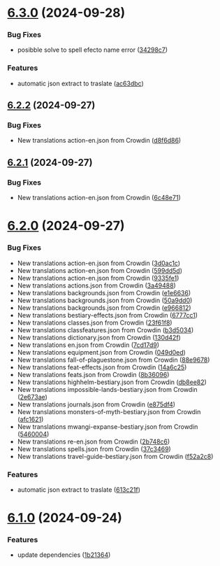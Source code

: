 # [6.3.0](https://github.com/allnnde/pf2e-esp-translation/compare/v6.2.2...v6.3.0) (2024-09-28)


### Bug Fixes

* posibble solve to spell efecto name error ([34298c7](https://github.com/allnnde/pf2e-esp-translation/commit/34298c71bd4c449acab32b227b47ca6c09a2786d))


### Features

* automatic json extract to traslate ([ac63dbc](https://github.com/allnnde/pf2e-esp-translation/commit/ac63dbccb1a86279bd4f97ebffd7846f29f49d89))



## [6.2.2](https://github.com/allnnde/pf2e-esp-translation/compare/v6.2.1...v6.2.2) (2024-09-27)


### Bug Fixes

* New translations action-en.json from Crowdin ([d8f6d86](https://github.com/allnnde/pf2e-esp-translation/commit/d8f6d861d102b71602430324d852adcc1036eb02))



## [6.2.1](https://github.com/allnnde/pf2e-esp-translation/compare/v6.2.0...v6.2.1) (2024-09-27)


### Bug Fixes

* New translations action-en.json from Crowdin ([6c48e71](https://github.com/allnnde/pf2e-esp-translation/commit/6c48e7122a7948262127c50a5b1139b07c3f539d))



# [6.2.0](https://github.com/allnnde/pf2e-esp-translation/compare/v6.1.0...v6.2.0) (2024-09-27)


### Bug Fixes

* New translations action-en.json from Crowdin ([3d0ac1c](https://github.com/allnnde/pf2e-esp-translation/commit/3d0ac1c2cfc99193830e8c275f1ee5e2641a7d65))
* New translations action-en.json from Crowdin ([599dd5d](https://github.com/allnnde/pf2e-esp-translation/commit/599dd5d74038c3ebb9a7baecc239b3413c7ce3c0))
* New translations action-en.json from Crowdin ([9335fe1](https://github.com/allnnde/pf2e-esp-translation/commit/9335fe1f074cee58612ae34f7b1a2ba854ff2f76))
* New translations actions.json from Crowdin ([3a49488](https://github.com/allnnde/pf2e-esp-translation/commit/3a49488264fe5e7d555e4ae23cec7969a687e18a))
* New translations backgrounds.json from Crowdin ([e1e6636](https://github.com/allnnde/pf2e-esp-translation/commit/e1e66365ceb1be540d86961a4be1d1e77d762a64))
* New translations backgrounds.json from Crowdin ([50a9dd0](https://github.com/allnnde/pf2e-esp-translation/commit/50a9dd0d1fcd153ca9afcbb73f089ec18923fa14))
* New translations backgrounds.json from Crowdin ([e966812](https://github.com/allnnde/pf2e-esp-translation/commit/e96681206416f696131faec49bcc96ad93aab557))
* New translations bestiary-effects.json from Crowdin ([6777cc1](https://github.com/allnnde/pf2e-esp-translation/commit/6777cc1aa1fa4e457f6e6450c66eaa90f4f8ab07))
* New translations classes.json from Crowdin ([23f61f8](https://github.com/allnnde/pf2e-esp-translation/commit/23f61f845b1fa89a3eac416fc29d454819878858))
* New translations classfeatures.json from Crowdin ([b3d5034](https://github.com/allnnde/pf2e-esp-translation/commit/b3d5034de4fa19f757a35658e610be0a4383716c))
* New translations dictionary.json from Crowdin ([130d42f](https://github.com/allnnde/pf2e-esp-translation/commit/130d42f13de4a2c4a83099dce08871c1bc0a799b))
* New translations en.json from Crowdin ([7cd17d9](https://github.com/allnnde/pf2e-esp-translation/commit/7cd17d979e37606d91694c69dede07140778e3bd))
* New translations equipment.json from Crowdin ([049d0ed](https://github.com/allnnde/pf2e-esp-translation/commit/049d0ed4b4d90236ba93c8cf44553e0b3b5282e9))
* New translations fall-of-plaguestone.json from Crowdin ([88e9678](https://github.com/allnnde/pf2e-esp-translation/commit/88e967823d34addbffc09f9a71222f8241eed896))
* New translations feat-effects.json from Crowdin ([14a6c25](https://github.com/allnnde/pf2e-esp-translation/commit/14a6c254314819adf3860a827d09c867f9a1d466))
* New translations feats.json from Crowdin ([8b36096](https://github.com/allnnde/pf2e-esp-translation/commit/8b3609650bfca80c612a9bc7527ce88c1c06ce70))
* New translations highhelm-bestiary.json from Crowdin ([db8ee82](https://github.com/allnnde/pf2e-esp-translation/commit/db8ee8222668479b9c320a84436224602ac767cc))
* New translations impossible-lands-bestiary.json from Crowdin ([2e673ae](https://github.com/allnnde/pf2e-esp-translation/commit/2e673ae2a49c9a63ec0a60c46c1bd096624fcfbf))
* New translations journals.json from Crowdin ([e875df4](https://github.com/allnnde/pf2e-esp-translation/commit/e875df433be2c77da309dad3647164b4feb0941a))
* New translations monsters-of-myth-bestiary.json from Crowdin ([afc1621](https://github.com/allnnde/pf2e-esp-translation/commit/afc16213b144a770f2ee127ccf4009ac87eece8f))
* New translations mwangi-expanse-bestiary.json from Crowdin ([5460004](https://github.com/allnnde/pf2e-esp-translation/commit/5460004e1559101a1ff5d35861d9d74bca96c3c3))
* New translations re-en.json from Crowdin ([2b748c6](https://github.com/allnnde/pf2e-esp-translation/commit/2b748c641c8b9c964885d4d4e970dde9247646b7))
* New translations spells.json from Crowdin ([37c3469](https://github.com/allnnde/pf2e-esp-translation/commit/37c3469ff0d095da41bf76c4ee74772690e4e95e))
* New translations travel-guide-bestiary.json from Crowdin ([f52a2c8](https://github.com/allnnde/pf2e-esp-translation/commit/f52a2c8bd89237f23257149cf690c0e085ca4531))


### Features

* automatic json extract to traslate ([613c21f](https://github.com/allnnde/pf2e-esp-translation/commit/613c21f3ce3da5164c92f0ae23bb16f99b3e71e9))



# [6.1.0](https://github.com/allnnde/pf2e-esp-translation/compare/v6.0.7...v6.1.0) (2024-09-24)


### Features

* update dependencies ([1b21364](https://github.com/allnnde/pf2e-esp-translation/commit/1b213646b0597538605c0498ed1b08835b32c1fb))




